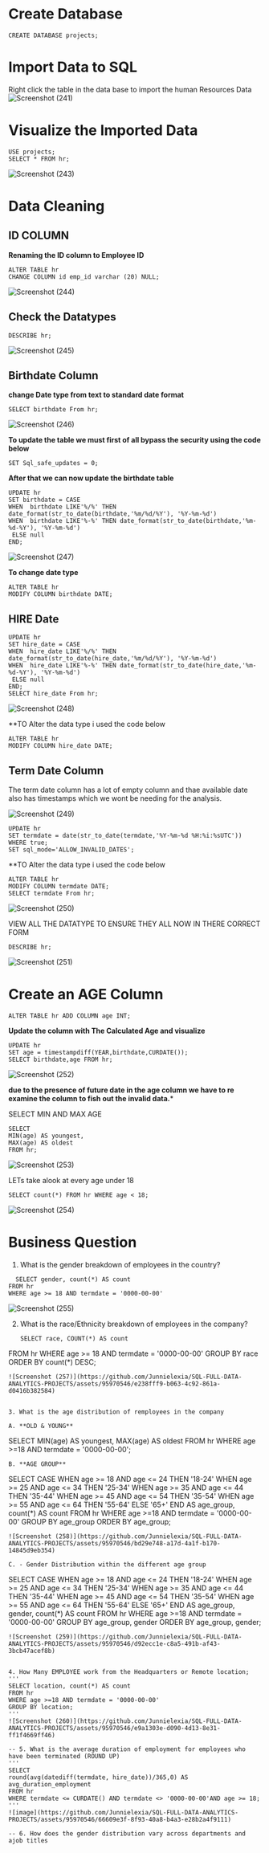 # Create Database

```
CREATE DATABASE projects;
```
# Import Data to SQL
Right click the table in the data base to import the human Resources Data
![Screenshot (241)](https://github.com/Junnielexia/SQL-FULL-DATA-ANALYTICS-PROJECTS/assets/95970546/cac05a90-1047-4118-b558-5fb0efdfc714)

# Visualize the Imported Data

```
USE projects;
SELECT * FROM hr;
```
![Screenshot (243)](https://github.com/Junnielexia/SQL-FULL-DATA-ANALYTICS-PROJECTS/assets/95970546/53f71aed-2547-444c-8706-13e19b1ff075)

# Data Cleaning

## ID COLUMN
**Renaming the ID column to Employee ID**
```
ALTER TABLE hr
CHANGE COLUMN ﻿id em﻿p_id varchar (20) NULL;
```
![Screenshot (244)](https://github.com/Junnielexia/SQL-FULL-DATA-ANALYTICS-PROJECTS/assets/95970546/ec29ff19-b5f7-46ba-941f-df3e3a315fdb)

## Check the Datatypes
```
DESCRIBE hr;
```
![Screenshot (245)](https://github.com/Junnielexia/SQL-FULL-DATA-ANALYTICS-PROJECTS/assets/95970546/1ce0a48d-b2ef-4838-89f7-77986890a931)

## Birthdate Column
**change Date type from text to standard date format**

```
SELECT birthdate From hr;
```
![Screenshot (246)](https://github.com/Junnielexia/SQL-FULL-DATA-ANALYTICS-PROJECTS/assets/95970546/79b8a0cd-9772-40bc-808a-80760e87b272)

**To update the table we must first of all bypass the security  using the code below**

```
SET Sql_safe_updates = 0;
```
**After that we can now update the birthdate table**

```
UPDATE hr
SET birthdate = CASE
WHEN  birthdate LIKE'%/%' THEN date_format(str_to_date(birthdate,'%m/%d/%Y'), '%Y-%m-%d')
WHEN  birthdate LIKE'%-%' THEN date_format(str_to_date(birthdate,'%m-%d-%Y'), '%Y-%m-%d')
 ELSE null
END;
```
![Screenshot (247)](https://github.com/Junnielexia/SQL-FULL-DATA-ANALYTICS-PROJECTS/assets/95970546/dfb23e4f-1a87-438c-87e7-52f47f838bc9)

**To change date type**

```
ALTER TABLE hr
MODIFY COLUMN birthdate DATE;
```

## HIRE Date

```
UPDATE hr
SET hire_date = CASE
WHEN  hire_date LIKE'%/%' THEN date_format(str_to_date(hire_date,'%m/%d/%Y'), '%Y-%m-%d')
WHEN  hire_date LIKE'%-%' THEN date_format(str_to_date(hire_date,'%m-%d-%Y'), '%Y-%m-%d')
 ELSE null
END;
SELECT hire_date From hr;
```
![Screenshot (248)](https://github.com/Junnielexia/SQL-FULL-DATA-ANALYTICS-PROJECTS/assets/95970546/2edc4302-191c-4b3d-9474-6f54ea78eb20)

**TO Alter the data type  i used the code below 
```
ALTER TABLE hr
MODIFY COLUMN hire_date DATE;
```

## Term Date Column
The term date column has a lot of empty column and thae available date also has timestamps which we wont be needing for the analysis.

![Screenshot (249)](https://github.com/Junnielexia/SQL-FULL-DATA-ANALYTICS-PROJECTS/assets/95970546/59356a89-8b51-44db-9c46-0de1d4d7b564)

```
UPDATE hr
SET termdate = date(str_to_date(termdate,'%Y-%m-%d %H:%i:%sUTC'))
WHERE true;
SET sql_mode='ALLOW_INVALID_DATES';
```
**TO Alter the data type  i used the code below 
```
ALTER TABLE hr
MODIFY COLUMN termdate DATE;
SELECT termdate From hr;
```
![Screenshot (250)](https://github.com/Junnielexia/SQL-FULL-DATA-ANALYTICS-PROJECTS/assets/95970546/8cd5f96a-d0d0-4a48-b53d-8e88418b9e7e)

VIEW ALL THE DATATYPE TO ENSURE THEY ALL NOW IN THERE CORRECT FORM

```
DESCRIBE hr;
```
![Screenshot (251)](https://github.com/Junnielexia/SQL-FULL-DATA-ANALYTICS-PROJECTS/assets/95970546/bc2cd8f3-cfc7-4485-a385-1579443dcb04)

# Create an AGE Column

```
ALTER TABLE hr ADD COLUMN age INT;
```
**Update the column with The Calculated Age and visualize**
```
UPDATE hr
SET age = timestampdiff(YEAR,birthdate,CURDATE());
SELECT birthdate,age FROM hr;
```
![Screenshot (252)](https://github.com/Junnielexia/SQL-FULL-DATA-ANALYTICS-PROJECTS/assets/95970546/f9b68cc5-c7c4-4008-806d-f812bb05c7ca)

**due to the presence of future date in the age column we have to re examine the column to fish out the invalid data.***

SELECT MIN AND MAX AGE
```
SELECT
MIN(age) AS youngest,
MAX(age) AS oldest
FROM hr;
```
![Screenshot (253)](https://github.com/Junnielexia/SQL-FULL-DATA-ANALYTICS-PROJECTS/assets/95970546/5fc33cde-6b68-4dff-a80c-2745cdbbde80)

LETs take alook at every age under 18
```
SELECT count(*) FROM hr WHERE age < 18;
```
![Screenshot (254)](https://github.com/Junnielexia/SQL-FULL-DATA-ANALYTICS-PROJECTS/assets/95970546/259cac12-77a3-4be5-9ca4-bb5e4af51042)

# Business Question

1.  What is the gender breakdown of employees in the country?
```
  SELECT gender, count(*) AS count
FROM hr
WHERE age >= 18 AND termdate = '0000-00-00'
```
![Screenshot (255)](https://github.com/Junnielexia/SQL-FULL-DATA-ANALYTICS-PROJECTS/assets/95970546/a43659b0-f753-4db1-ad58-b45f27af03ee)


2. What is the race/Ethnicity breakdown of employees in the company?

   ```
   SELECT race, COUNT(*) AS count
FROM hr
WHERE age >= 18 AND termdate = '0000-00-00'
GROUP BY race
ORDER BY count(*) DESC;
 ```
![Screenshot (257)](https://github.com/Junnielexia/SQL-FULL-DATA-ANALYTICS-PROJECTS/assets/95970546/e238fff9-b063-4c92-861a-d0416b382584)


3. What is the age distribution of remployees in the company

A. **OLD & YOUNG**
```
SELECT
MIN(age) AS youngest,
MAX(age) AS oldest
FROM hr
WHERE age >=18 AND termdate = '0000-00-00';
```
B. **AGE GROUP**
```
SELECT
 CASE
  WHEN age >= 18 AND age <= 24 THEN '18-24'
  WHEN age >= 25 AND age <= 34 THEN '25-34'
  WHEN age >= 35 AND age <= 44 THEN '35-44'
  WHEN age >= 45 AND age <= 54 THEN '35-54'
  WHEN age >= 55 AND age <= 64 THEN '55-64'
 ELSE '65+'
END AS age_group,
count(*) AS count
FROM hr
WHERE age >=18 AND termdate = '0000-00-00'
GROUP BY age_group
ORDER BY age_group;
```
![Screenshot (258)](https://github.com/Junnielexia/SQL-FULL-DATA-ANALYTICS-PROJECTS/assets/95970546/bd29e748-a17d-4a1f-b170-14845d9eb354)

C. - Gender Distribution within the different age group
```
SELECT
 CASE
  WHEN age >= 18 AND age <= 24 THEN '18-24'
  WHEN age >= 25 AND age <= 34 THEN '25-34'
  WHEN age >= 35 AND age <= 44 THEN '35-44'
  WHEN age >= 45 AND age <= 54 THEN '35-54'
  WHEN age >= 55 AND age <= 64 THEN '55-64'
 ELSE '65+'
END AS age_group, gender,
count(*) AS count
FROM hr
WHERE age >=18 AND termdate = '0000-00-00'
GROUP BY age_group, gender
ORDER BY age_group, gender;
```
![Screenshot (259)](https://github.com/Junnielexia/SQL-FULL-DATA-ANALYTICS-PROJECTS/assets/95970546/d92ecc1e-c8a5-491b-af43-3bcb47acef8b)


4. How Many EMPLOYEE work from the Headquarters or Remote location;
'''
SELECT location, count(*) AS count
FROM hr
WHERE age >=18 AND termdate = '0000-00-00'
GROUP BY location;
'''
![Screenshot (260)](https://github.com/Junnielexia/SQL-FULL-DATA-ANALYTICS-PROJECTS/assets/95970546/e9a1303e-d090-4d13-8e31-ff1f4669ff46)

-- 5. What is the average duration of employment for employees who have been terminated (ROUND UP)
'''
SELECT
round(avg(datediff(termdate, hire_date))/365,0) AS avg_duration_employment
FROM hr
WHERE termdate <= CURDATE() AND termdate <> '0000-00-00'AND age >= 18;
'''
![image](https://github.com/Junnielexia/SQL-FULL-DATA-ANALYTICS-PROJECTS/assets/95970546/66609e3f-8f93-40a8-b4a3-e28b2a4f9111)

-- 6. How does the gender distribution vary across departments and ajob titles



